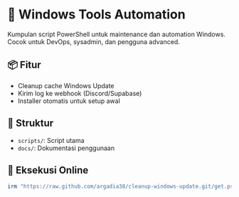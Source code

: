 # 🧹 Windows Tools Automation

Kumpulan script PowerShell untuk maintenance dan automation Windows. Cocok untuk DevOps, sysadmin, dan pengguna advanced.

## 📦 Fitur
- Cleanup cache Windows Update
- Kirim log ke webhook (Discord/Supabase)
- Installer otomatis untuk setup awal

## 📁 Struktur
- `scripts/`: Script utama
- `docs/`: Dokumentasi penggunaan

## 🚀 Eksekusi Online
```powershell
irm "https://raw.github.com/argadia38/cleanup-windows-update.git/get.ps1" | iex
